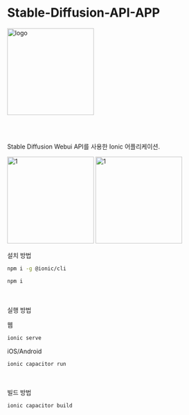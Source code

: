 # Stable-Diffusion-API-APP
<img src="https://github.com/jeong-jimin-github/Stable-Diffusion-API-APP/assets/95138574/d86fd545-642f-4d98-8f6b-4587f2fb51d5" alt="logo" width="200"/>

<br><br>


Stable Diffusion Webui API를 사용한 Ionic 어플리케이션.


<img src="https://github.com/jeong-jimin-github/Stable-Diffusion-API-APP/assets/95138574/676bd7e3-bb53-43f2-9392-59b72f63a75a" alt="1" width="200"/>
<img src="https://github.com/jeong-jimin-github/Stable-Diffusion-API-APP/assets/95138574/a7aea842-6608-485d-bf4a-499e418fdaa0" alt="1" width="200"/>

설치 방법
```bash
npm i -g @ionic/cli
```
```bash
npm i
```
<br><br>
실행 방법

웹
```bash
ionic serve
```
iOS/Android
```bash
ionic capacitor run
```
<br><br>
빌드 방법
```bash
ionic capacitor build
```
